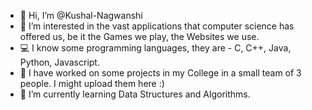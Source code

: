 - 👋 Hi, I’m @Kushal-Nagwanshi
- 👀 I’m interested in the vast applications that computer science has offered us, be it the Games we play, the Websites we use.
- 💻 I know some programming languages, they are - C, C++, Java, Python, Javascript.
- 🏫 I have worked on some projects in my College in a small team of 3 people. I might upload them here :)
- 🌱 I’m currently learning Data Structures and Algorithms.
<!---
Kushal-Nagwanshi/Kushal-Nagwanshi is a ✨ special ✨ repository because its `README.md` (this file) appears on your GitHub profile.
You can click the Preview link to take a look at your changes.
--->
